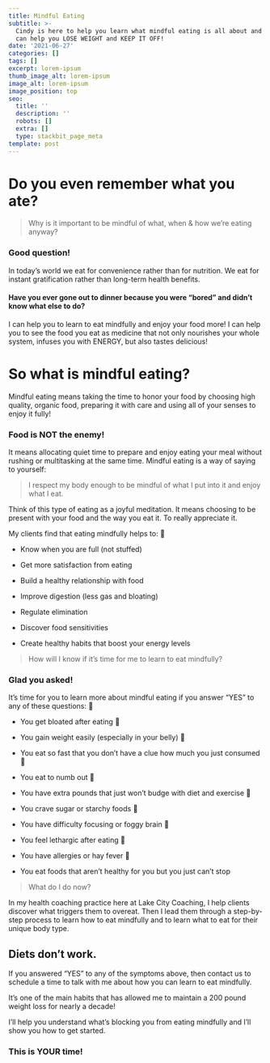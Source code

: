 ```yaml
---
title: Mindful Eating
subtitle: >-
  Cindy is here to help you learn what mindful eating is all about and how it
  can help you LOSE WEIGHT and KEEP IT OFF!
date: '2021-06-27'
categories: []
tags: []
excerpt: lorem-ipsum
thumb_image_alt: lorem-ipsum
image_alt: lorem-ipsum
image_position: top
seo:
  title: ''
  description: ''
  robots: []
  extra: []
  type: stackbit_page_meta
template: post
---
```

# Do you even remember what you ate?

> Why is it important to be mindful of what, when & how we’re eating anyway?

### Good question!

In today’s world we eat for convenience rather than for nutrition. We eat for instant gratification rather than long-term health benefits.

#### Have you ever gone out to dinner because you were “bored” and didn’t know what else to do?

I can help you to learn to eat mindfully and enjoy your food more! I can help you to see the food you eat as medicine that not only nourishes your whole system, infuses you with ENERGY, but also tastes delicious!

# So what is mindful eating?

Mindful eating means taking the time to honor your food by choosing high quality, organic food, preparing it with care and using all of your senses to enjoy it fully!

### Food is NOT the enemy!

It means allocating quiet time to prepare and enjoy eating your meal without rushing or multitasking at the same time. Mindful eating is a way of saying to yourself:

> I respect my body enough to be mindful of what I put into it and enjoy what I eat.

Think of this type of eating as a joyful meditation. It means choosing to be present with your food and the way you eat it. To really appreciate it.

My clients find that eating mindfully helps to: 

*   Know when you are full (not stuffed)

*   Get more satisfaction from eating

*   Build a healthy relationship with food

*   Improve digestion (less gas and bloating)

*   Regulate elimination

*   Discover food sensitivities

*   Create healthy habits that boost your energy levels

> How will I know if it’s time for me to learn to eat mindfully?

### Glad you asked! 

It’s time for you to learn more about mindful eating if you answer “YES” to any of these questions:  

*   You get bloated after eating  

*   You gain weight easily (especially in your belly)  

*   You eat so fast that you don’t have a clue how much you just consumed  

*   You eat to numb out  

*   You have extra pounds that just won’t budge with diet and exercise  

*   You crave sugar or starchy foods  

*   You have difficulty focusing or foggy brain  

*   You feel lethargic after eating  

*   You have allergies or hay fever  

*   You eat foods that aren’t healthy for you but you just can’t stop

> What do I do now? 

In my health coaching practice here at Lake City Coaching, I help clients discover what triggers them to overeat. Then I lead them through a step-by-step process to learn how to eat mindfully and to learn what to eat for their unique body type. 

## Diets don’t work. 

If you answered “YES” to any of the symptoms above, then contact us to schedule a time to talk with me about how you can learn to eat mindfully. 

It’s one of the main habits that has allowed me to maintain a 200 pound weight loss for nearly a decade! 

I’ll help you understand what’s blocking you from eating mindfully and I’ll show you how to get started. 

### This is YOUR time!
